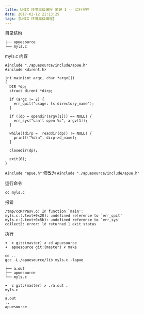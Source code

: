 ```yaml
---
title: UNIX 环境高级编程 笔记 1 -- 运行程序
date: 2017-02-12 22:13:29
tags: [UNIX 环境高级编程]
---
```


目录结构

```
├── apuesource
└── myls.c
```

<!--more-->

myls.c 内容

```
#include "./apuesource/include/apue.h"
#include <dirent.h>

int main(int argc, char *argv[])
{
  DIR *dp;
  struct dirent *dirp;

  if (argc != 2) {
    err_quit("usage: ls directory_name");
  }

  if ((dp = opendir(argv[1])) == NULL) {
    err_sys("can't open %s", argv[1]);
  }

  while((dirp =  readdir(dp)) != NULL) {
    printf("%s\n", dirp->d_name);
  }

  closedir(dp);

  exit(0);
}
```

`#include "apue.h"` 修改为 `#include "./apuesource/include/apue.h"`

运行命令

```
cc myls.c
```

报错

```
/tmp/ccRrPasv.o: In function `main':
myls.c:(.text+0x20): undefined reference to `err_quit'
myls.c:(.text+0x5b): undefined reference to `err_sys'
collect2: error: ld returned 1 exit status
```

执行

```
➜  c git:(master) ✗ cd apuesource
➜  apuesource git:(master) ✗ make
```

```
cd ..
gcc -L./apuesource/lib myls.c -lapue
```

```
├── a.out
├── apuesource
└── myls.c
```

```
➜  c git:(master) ✗ ./a.out .
myls.c
.
a.out
..
apuesource
```